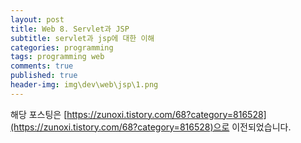 ```yaml
---
layout: post
title: Web 8. Servlet과 JSP
subtitle: servlet과 jsp에 대한 이해
categories: programming
tags: programming web
comments: true
published: true
header-img: img\dev\web\jsp\1.png
---
```


해당 포스팅은 [https://zunoxi.tistory.com/68?category=816528](https://zunoxi.tistory.com/68?category=816528)으로 이전되었습니다.

<!--
## 개요
> Servlet과 JSP에 대한 정리
  
- 목차
	- [`Servlet이란?`](#servlet이란)
	- [`JSP이란`](#jsp이란)
	- [`Servlet과 JSP 역할`](#servlet과-jsp-역할)
  
## Servlet과 JSP
---
서버사이드 개발 시에는 Servlet과 JSP에 대한 이해는 필수로 여겨진다. 필자역시 SE이지만 가끔 백 엔드 개발을할때도 있는데, 개념을 명확하게 정리하지 않아서 구조 파악에 애를 먹은 적이애를먹은적이 꽤 있다. 따라서 헷갈림방지(?)를 위해 용어 및 쓰임새를 정리하고자 한다.


<br>

**참고했던 블로그 포스트**

-   [https://m.blog.naver.com/acornedu/221128616501](https://m.blog.naver.com/acornedu/221128616501)

<br>

---
### **Servlet이란?**

자바 서블릿(Java Servlet)은 자바를 사용하여 `웹페이지를 동적으로 생성하는 서버측 프로그램을 의미`한다. 정확하게는 서블릿은 Java코드 안에 HTML태그가 삽입되며 자바언어로 되어있는 .java가 그 확장자이다.  

<br>

![그림1](/assets/img/dev\web\jsp\2.png)

<br>

서블릿은 자바언어를 웹 어플리케이션에 조금 더 개발하기 쉽게 하기 위해 만든 API이며 이 규약에 맞는 라이브러리나 클래스들을 상속 및 구현하여 만든 클래스들을 서블릿이라고 한다. Java코드안에 HTML코드가 들어있는 하나의 클래스라고 이해할 수 있다. 

프로그래밍 구조를 설계할때 Controller(data processing)으로 사용이 용이하며, DB와의 통신과 비지니스로직 호출에 유리하다.



<br>

---

### **JSP이란?**

JSP(Java Server Pages)는 서블릿과 비슷한 점이 있지만, **`JSP가 HTML 문서안에 Java코드를 포함하고 있는 반면 서블릿은 자바코드 안에 HTML을 포함`** 하고 있다는 차이점이 있다.

<br>

![그림2](/assets/img/dev\web\jsp\3.png)

<br>

이는 서블릿 기반의 스크립트 기술이며 기존 서블릿 이용시 자바에 대한 지식이 필요하다는 단점이 있는데, JSP를 사용하면 서블릿을 작성하지 않고도 간편하게 웹프로그래밍을 가능하게 할 수 있다. 즉, `키워드가 태그화` 되어 서블릿에 비해 배우기 쉽다는 것이다.

또한, JSP는 Presentation(View)에 좋고 JSP수정이후는 WAS의 재기동없이 바로 반영되기때문에 배포가 쉽다.


<br>

---
### **Servlet과 JSP 역할**

일반적으로 `JSP`는 웹 어플리케이션 구조에서 사용자에게 결과를 보여주는 `프리젠테이션층`을 담당하고 `Servlet`은 사용자의 요청을 받아 분석하고 비지니스층과 통신하여 처리한 결과를 다시 사용자에게 응받하는 `컨트롤러층`을 담당한다.


JSP의 기술 발표로 인해 기존 `Model1방식에서 Model2(일명 MVC패턴) 방식으로 개발트렌드가 변경`되었는데 관련내용은 다음 포스팅에서 진행해보려한다.

-->
